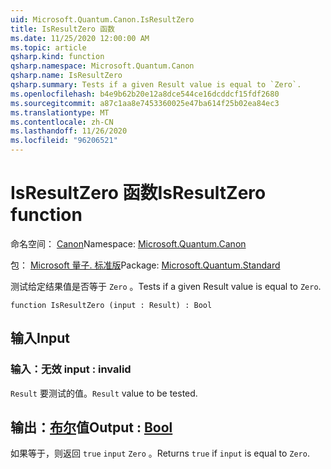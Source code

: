 ```yaml
---
uid: Microsoft.Quantum.Canon.IsResultZero
title: IsResultZero 函数
ms.date: 11/25/2020 12:00:00 AM
ms.topic: article
qsharp.kind: function
qsharp.namespace: Microsoft.Quantum.Canon
qsharp.name: IsResultZero
qsharp.summary: Tests if a given Result value is equal to `Zero`.
ms.openlocfilehash: b4e9b62b20e12a8dce544ce16dcddcf15fdf2680
ms.sourcegitcommit: a87c1aa8e7453360025e47ba614f25b02ea84ec3
ms.translationtype: MT
ms.contentlocale: zh-CN
ms.lasthandoff: 11/26/2020
ms.locfileid: "96206521"
---
```

# <a name="isresultzero-function"></a><span data-ttu-id="87c7f-102">IsResultZero 函数</span><span class="sxs-lookup"><span data-stu-id="87c7f-102">IsResultZero function</span></span>

<span data-ttu-id="87c7f-103">命名空间： [Canon](xref:Microsoft.Quantum.Canon)</span><span class="sxs-lookup"><span data-stu-id="87c7f-103">Namespace: [Microsoft.Quantum.Canon](xref:Microsoft.Quantum.Canon)</span></span>

<span data-ttu-id="87c7f-104">包： [Microsoft 量子. 标准版](https://nuget.org/packages/Microsoft.Quantum.Standard)</span><span class="sxs-lookup"><span data-stu-id="87c7f-104">Package: [Microsoft.Quantum.Standard](https://nuget.org/packages/Microsoft.Quantum.Standard)</span></span>


<span data-ttu-id="87c7f-105">测试给定结果值是否等于 `Zero` 。</span><span class="sxs-lookup"><span data-stu-id="87c7f-105">Tests if a given Result value is equal to `Zero`.</span></span>

```qsharp
function IsResultZero (input : Result) : Bool
```


## <a name="input"></a><span data-ttu-id="87c7f-106">输入</span><span class="sxs-lookup"><span data-stu-id="87c7f-106">Input</span></span>

### <a name="input--__invalidresult__"></a><span data-ttu-id="87c7f-107">输入：__无效 <Result>__</span><span class="sxs-lookup"><span data-stu-id="87c7f-107">input : __invalid<Result>__</span></span>

<span data-ttu-id="87c7f-108">`Result` 要测试的值。</span><span class="sxs-lookup"><span data-stu-id="87c7f-108">`Result` value to be tested.</span></span>



## <a name="output--bool"></a><span data-ttu-id="87c7f-109">输出：[布尔](xref:microsoft.quantum.lang-ref.bool)值</span><span class="sxs-lookup"><span data-stu-id="87c7f-109">Output : [Bool](xref:microsoft.quantum.lang-ref.bool)</span></span>

<span data-ttu-id="87c7f-110">如果等于，则返回 `true` `input` `Zero` 。</span><span class="sxs-lookup"><span data-stu-id="87c7f-110">Returns `true` if `input` is equal to `Zero`.</span></span>